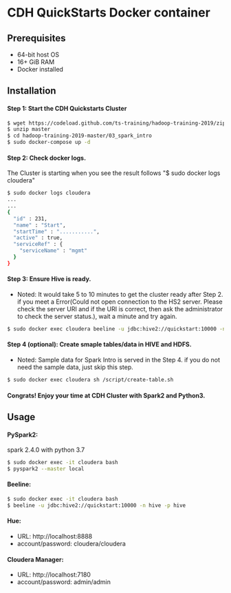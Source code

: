 # CDH QuickStarts Docker container

## Prerequisites
* 64-bit host OS
* 16+ GiB RAM
* Docker installed

## Installation
#### Step 1: Start the CDH Quickstarts Cluster
```sh
$ wget https://codeload.github.com/ts-training/hadoop-training-2019/zip/master
$ unzip master
$ cd hadoop-training-2019-master/03_spark_intro
$ sudo docker-compose up -d
```

#### Step 2: Check docker logs. 
The Cluster is starting when you see the result follows "$ sudo docker logs cloudera"
```sh
$ sudo docker logs cloudera
...
...
{
  "id" : 231,
  "name" : "Start",
  "startTime" : "...........",
  "active" : true,
  "serviceRef" : {
    "serviceName" : "mgmt"
  }
}
```

#### Step 3: Ensure Hive is ready. 
* Noted: It would take 5 to 10 minutes to get the cluster ready after Step 2. if you meet a Error(Could not open connection to the HS2 server. Please check the server URI and if the URI is correct, then ask the administrator to check the server status.), wait a minute and try again.  
```sh
$ sudo docker exec cloudera beeline -u jdbc:hive2://quickstart:10000 -n hive -p hive -e 'show databases'
```



#### Step 4 (optional): Create smaple tables/data in HIVE and HDFS. 
* Noted: Sample data for Spark Intro is served in the Step 4. if you do not need the sample data, just skip this step. 
```sh
$ sudo docker exec cloudera sh /script/create-table.sh
```

#### Congrats! Enjoy your time at CDH Cluster with Spark2 and Python3.

## Usage
#### PySpark2:
spark 2.4.0 with python 3.7
```sh
$ sudo docker exec -it cloudera bash
$ pyspark2 --master local
```
#### Beeline:
```sh
$ sudo docker exec -it cloudera bash
$ beeline -u jdbc:hive2://quickstart:10000 -n hive -p hive
```
#### Hue: 
* URL: http://localhost:8888
* account/password:  cloudera/cloudera

#### Cloudera Manager: 
* URL: http://localhost:7180
* account/password:  admin/admin